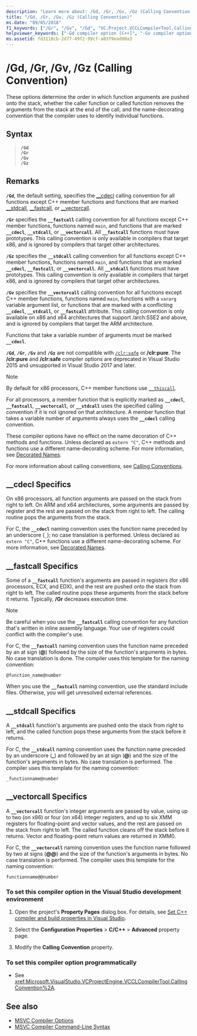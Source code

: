 ```yaml
---
description: "Learn more about: /Gd, /Gr, /Gv, /Gz (Calling Convention)"
title: "/Gd, /Gr, /Gv, /Gz (Calling Convention)"
ms.date: "09/05/2018"
f1_keywords: ["/Gr", "/Gv", "/Gd", "VC.Project.VCCLCompilerTool.CallingConvention"]
helpviewer_keywords: ["-Gd compiler option [C++]", "-Gv compiler option [C++]", "/Gv compiler option [C++]", "-Gr compiler option [C++]", "Gd compiler option [C++]", "Gr compiler option [C++]", "/Gz compiler option [C++]", "-Gz compiler option [C++]", "/Gd compiler option [C++]", "Gz compiler option [C++]", "Gv compiler option [C++]", "/Gr compiler option [C++]"]
ms.assetid: fd3110cb-2d77-49f2-99cf-a03f9ead00a3
---
```

# /Gd, /Gr, /Gv, /Gz (Calling Convention)

These options determine the order in which function arguments are pushed onto the stack, whether the caller function or called function removes the arguments from the stack at the end of the call, and the name-decorating convention that the compiler uses to identify individual functions.

## Syntax

> **`/Gd`**\
> **`/Gr`**\
> **`/Gv`**\
> **`/Gz`**

## Remarks

**`/Gd`**, the default setting, specifies the [__cdecl](../../cpp/cdecl.md) calling convention for all functions except C++ member functions and functions that are marked [__stdcall](../../cpp/stdcall.md), [__fastcall](../../cpp/fastcall.md), or [__vectorcall](../../cpp/vectorcall.md).

**`/Gr`** specifies the **`__fastcall`** calling convention for all functions except C++ member functions, functions named `main`, and functions that are marked **`__cdecl`**, **`__stdcall`**, or **`__vectorcall`**. All **`__fastcall`** functions must have prototypes. This calling convention is only available in compilers that target x86, and is ignored by compilers that target other architectures.

**`/Gz`** specifies the **`__stdcall`** calling convention for all functions except C++ member functions, functions named `main`, and functions that are marked **`__cdecl`**, **`__fastcall`**, or **`__vectorcall`**. All **`__stdcall`** functions must have prototypes. This calling convention is only available in compilers that target x86, and is ignored by compilers that target other architectures.

**`/Gv`** specifies the **`__vectorcall`** calling convention for all functions except C++ member functions, functions named `main`, functions with a `vararg` variable argument list, or functions that are marked with a conflicting **`__cdecl`**, **`__stdcall`**, or **`__fastcall`** attribute. This calling convention is only available on x86 and x64 architectures that support /arch:SSE2 and above, and is ignored by compilers that target the ARM architecture.

Functions that take a variable number of arguments must be marked **`__cdecl`**.

**`/Gd`**, **`/Gr`**, **`/Gv`** and **`/Gz`** are not compatible with [`/clr:safe`](clr-common-language-runtime-compilation.md) or **/clr:pure**. The **/clr:pure** and **/clr:safe** compiler options are deprecated in Visual Studio 2015 and unsupported in Visual Studio 2017 and later.

> [!NOTE]
> By default for x86 processors, C++ member functions use [`__thiscall`](../../cpp/thiscall.md).

For all processors, a member function that is explicitly marked as **`__cdecl`**, **`__fastcall`**, **`__vectorcall`**, or **`__stdcall`** uses the specified calling convention if it is not ignored on that architecture. A member function that takes a variable number of arguments always uses the **`__cdecl`** calling convention.

These compiler options have no effect on the name decoration of C++ methods and functions. Unless declared as `extern "C"`, C++ methods and functions use a different name-decorating scheme. For more information, see [Decorated Names](decorated-names.md).

For more information about calling conventions, see [Calling Conventions](../../cpp/calling-conventions.md).

## __cdecl Specifics

On x86 processors, all function arguments are passed on the stack from right to left. On ARM and x64 architectures, some arguments are passed by register and the rest are passed on the stack from right to left. The calling routine pops the arguments from the stack.

For C, the **`__cdecl`** naming convention uses the function name preceded by an underscore (`_`); no case translation is performed. Unless declared as `extern "C"`, C++ functions use a different name-decorating scheme. For more information, see [Decorated Names](decorated-names.md).

## __fastcall Specifics

Some of a **`__fastcall`** function's arguments are passed in registers (for x86 processors, ECX, and EDX), and the rest are pushed onto the stack from right to left. The called routine pops these arguments from the stack before it returns. Typically, **/Gr** decreases execution time.

> [!NOTE]
> Be careful when you use the **`__fastcall`** calling convention for any function that's written in inline assembly language. Your use of registers could conflict with the compiler's use.

For C, the **`__fastcall`** naming convention uses the function name preceded by an at sign (**\@**) followed by the size of the function's arguments in bytes. No case translation is done. The compiler uses this template for the naming convention:

`@function_name@number`

When you use the **`__fastcall`** naming convention, use the standard include files. Otherwise, you will get unresolved external references.

## __stdcall Specifics

A **`__stdcall`** function's arguments are pushed onto the stack from right to left, and the called function pops these arguments from the stack before it returns.

For C, the **`__stdcall`** naming convention uses the function name preceded by an underscore (**\_**) and followed by an at sign (**\@**) and the size of the function's arguments in bytes. No case translation is performed. The compiler uses this template for the naming convention:

`_functionname@number`

## __vectorcall Specifics

A **`__vectorcall`** function's integer arguments are passed by value, using up to two (on x86) or four (on x64) integer registers, and up to six XMM registers for floating-point and vector values, and the rest are passed on the stack from right to left. The called function cleans off the stack before it returns. Vector and floating-point return values are returned in XMM0.

For C, the **`__vectorcall`** naming convention uses the function name followed by two at signs (**\@\@**) and the size of the function's arguments in bytes. No case translation is performed. The compiler uses this template for the naming convention:

`functionname@@number`

### To set this compiler option in the Visual Studio development environment

1. Open the project's **Property Pages** dialog box. For details, see [Set C++ compiler and build properties in Visual Studio](../working-with-project-properties.md).

1. Select the **Configuration Properties** > **C/C++** > **Advanced** property page.

1. Modify the **Calling Convention** property.

### To set this compiler option programmatically

- See <xref:Microsoft.VisualStudio.VCProjectEngine.VCCLCompilerTool.CallingConvention%2A>.

## See also

- [MSVC Compiler Options](compiler-options.md)
- [MSVC Compiler Command-Line Syntax](compiler-command-line-syntax.md)
